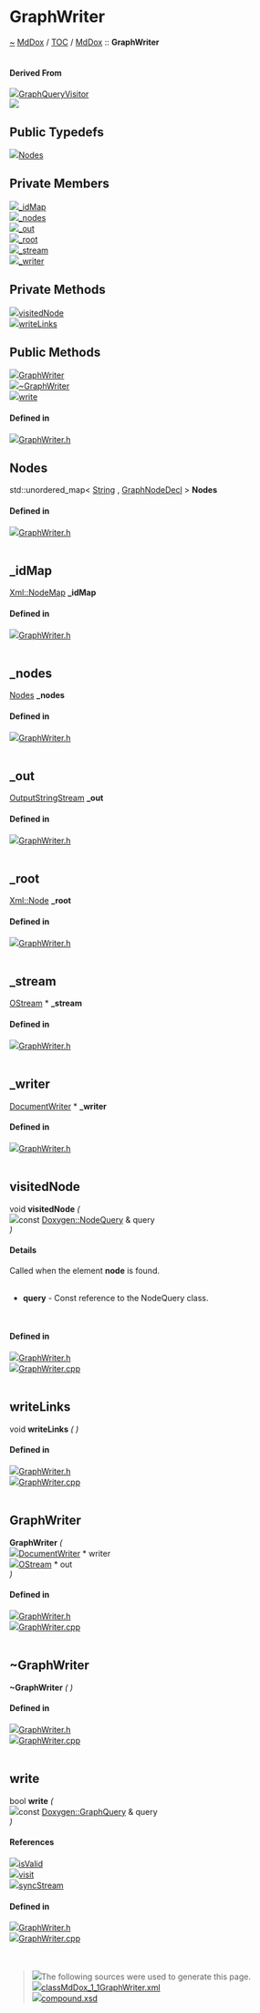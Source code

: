 <a id="graphwriter"></a>
<h1>GraphWriter</h1>
<a id="classMdDox_1_1GraphWriter"></a>
<a href="https://github.com/CharlesCarley/MdDox">~</a>
<a href="indexpage.md#mddox">MdDox</a>
<span class="inline-text">/</span>
<a href="index.md#toc">TOC</a>
<span class="inline-text">/</span>
<a href="namespaceMdDox.md#mddox">MdDox</a>
<span class="inline-text">::</span>
<span class="bold-text"><b>GraphWriter</b></span>
<br/>
<br/>
<a id="derived-from"></a>
<h4>Derived From</h4>
<span class="icon-list-item"><a href="classMdDox_1_1Doxygen_1_1Visitors_1_1GraphQueryVisitor.md#graphqueryvisitor" class="icon-list-item"><img src="../images/class.svg" class="icon-list-item"/><span class="icon-list-item">GraphQueryVisitor</span>
</a>
</span>
<br/>
<img src="../images/dot/internal-diagram-105.dot.svg"/><br/>
<a id="public-typedefs"></a>
<h2>Public Typedefs</h2>
<span class="icon-list-item"><a href="#nodes" class="icon-list-item"><img src="../images/class.svg" class="icon-list-item"/><span class="icon-list-item">Nodes</span>
</a>
</span>
<br/>
<a id="private-members"></a>
<h2>Private Members</h2>
<span class="icon-list-item"><a href="#_idmap" class="icon-list-item"><img src="../images/class.svg" class="icon-list-item"/><span class="icon-list-item">_idMap</span>
</a>
</span>
<br/>
<span class="icon-list-item"><a href="#_nodes" class="icon-list-item"><img src="../images/class.svg" class="icon-list-item"/><span class="icon-list-item">_nodes</span>
</a>
</span>
<br/>
<span class="icon-list-item"><a href="#_out" class="icon-list-item"><img src="../images/class.svg" class="icon-list-item"/><span class="icon-list-item">_out</span>
</a>
</span>
<br/>
<span class="icon-list-item"><a href="#_root" class="icon-list-item"><img src="../images/class.svg" class="icon-list-item"/><span class="icon-list-item">_root</span>
</a>
</span>
<br/>
<span class="icon-list-item"><a href="#_stream" class="icon-list-item"><img src="../images/class.svg" class="icon-list-item"/><span class="icon-list-item">_stream</span>
</a>
</span>
<br/>
<span class="icon-list-item"><a href="#_writer" class="icon-list-item"><img src="../images/class.svg" class="icon-list-item"/><span class="icon-list-item">_writer</span>
</a>
</span>
<br/>
<a id="private-methods"></a>
<h2>Private Methods</h2>
<span class="icon-list-item"><a href="#visitednode" class="icon-list-item"><img src="../images/class.svg" class="icon-list-item"/><span class="icon-list-item">visitedNode</span>
</a>
</span>
<br/>
<span class="icon-list-item"><a href="#writelinks" class="icon-list-item"><img src="../images/class.svg" class="icon-list-item"/><span class="icon-list-item">writeLinks</span>
</a>
</span>
<br/>
<a id="public-methods"></a>
<h2>Public Methods</h2>
<span class="icon-list-item"><a href="#graphwriter" class="icon-list-item"><img src="../images/class.svg" class="icon-list-item"/><span class="icon-list-item">GraphWriter</span>
</a>
</span>
<br/>
<span class="icon-list-item"><a href="#~graphwriter" class="icon-list-item"><img src="../images/class.svg" class="icon-list-item"/><span class="icon-list-item">~GraphWriter</span>
</a>
</span>
<br/>
<span class="icon-list-item"><a href="#write" class="icon-list-item"><img src="../images/class.svg" class="icon-list-item"/><span class="icon-list-item">write</span>
</a>
</span>
<br/>
<a id="defined-in"></a>
<h4>Defined in</h4>
<span class="icon-list-item"><a href="https://github.com/CharlesCarley/MdDox/blob/master//Source/MdDoxTree/GraphWriter.h#L39" class="icon-list-item"><img src="../images/file.svg" class="icon-list-item"/><span class="icon-list-item">GraphWriter.h</span>
</a>
</span>
<br/>
<a id="nodes"></a>
<h2>Nodes</h2>
<span class="inline-text">std::unordered_map&lt; </span>
<a href="namespaceMdDox.md#string">String</a>
<span class="inline-text">, </span>
<a href="structMdDox_1_1GraphNodeDecl.md#graphnodedecl">GraphNodeDecl</a>
<span class="inline-text"> &gt;</span>
<span class="bold-text"><b>Nodes</b></span>
<br/>
<a id="defined-in"></a>
<h4>Defined in</h4>
<span class="icon-list-item"><a href="https://github.com/CharlesCarley/MdDox/blob/master//Source/MdDoxTree/GraphWriter.h#L41" class="icon-list-item"><img src="../images/file.svg" class="icon-list-item"/><span class="icon-list-item">GraphWriter.h</span>
</a>
</span>
<br/>
<br/>
<a id="_idmap"></a>
<h2>_idMap</h2>
<a href="namespaceMdDox_1_1Xml.md#xmlnodemap">Xml::NodeMap</a>
<span class="bold-text"><b>_idMap</b></span>
<br/>
<a id="defined-in"></a>
<h4>Defined in</h4>
<span class="icon-list-item"><a href="https://github.com/CharlesCarley/MdDox/blob/master//Source/MdDoxTree/GraphWriter.h#L49" class="icon-list-item"><img src="../images/file.svg" class="icon-list-item"/><span class="icon-list-item">GraphWriter.h</span>
</a>
</span>
<br/>
<br/>
<a id="_nodes"></a>
<h2>_nodes</h2>
<a href="classMdDox_1_1GraphWriter.md#nodes">Nodes</a>
<span class="bold-text"><b>_nodes</b></span>
<br/>
<a id="defined-in"></a>
<h4>Defined in</h4>
<span class="icon-list-item"><a href="https://github.com/CharlesCarley/MdDox/blob/master//Source/MdDoxTree/GraphWriter.h#L47" class="icon-list-item"><img src="../images/file.svg" class="icon-list-item"/><span class="icon-list-item">GraphWriter.h</span>
</a>
</span>
<br/>
<br/>
<a id="_out"></a>
<h2>_out</h2>
<a href="namespaceMdDox.md#outputstringstream">OutputStringStream</a>
<span class="bold-text"><b>_out</b></span>
<br/>
<a id="defined-in"></a>
<h4>Defined in</h4>
<span class="icon-list-item"><a href="https://github.com/CharlesCarley/MdDox/blob/master//Source/MdDoxTree/GraphWriter.h#L46" class="icon-list-item"><img src="../images/file.svg" class="icon-list-item"/><span class="icon-list-item">GraphWriter.h</span>
</a>
</span>
<br/>
<br/>
<a id="_root"></a>
<h2>_root</h2>
<a href="classMdDox_1_1Xml_1_1Node.md#xmlnode">Xml::Node</a>
<span class="bold-text"><b>_root</b></span>
<br/>
<a id="defined-in"></a>
<h4>Defined in</h4>
<span class="icon-list-item"><a href="https://github.com/CharlesCarley/MdDox/blob/master//Source/MdDoxTree/GraphWriter.h#L48" class="icon-list-item"><img src="../images/file.svg" class="icon-list-item"/><span class="icon-list-item">GraphWriter.h</span>
</a>
</span>
<br/>
<br/>
<a id="_stream"></a>
<h2>_stream</h2>
<a href="namespaceMdDox.md#ostream">OStream</a>
<span class="inline-text"> *</span>
<span class="bold-text"><b>_stream</b></span>
<br/>
<a id="defined-in"></a>
<h4>Defined in</h4>
<span class="icon-list-item"><a href="https://github.com/CharlesCarley/MdDox/blob/master//Source/MdDoxTree/GraphWriter.h#L45" class="icon-list-item"><img src="../images/file.svg" class="icon-list-item"/><span class="icon-list-item">GraphWriter.h</span>
</a>
</span>
<br/>
<br/>
<a id="_writer"></a>
<h2>_writer</h2>
<a href="classMdDox_1_1DocumentWriter.md#documentwriter">DocumentWriter</a>
<span class="inline-text"> *</span>
<span class="bold-text"><b>_writer</b></span>
<br/>
<a id="defined-in"></a>
<h4>Defined in</h4>
<span class="icon-list-item"><a href="https://github.com/CharlesCarley/MdDox/blob/master//Source/MdDoxTree/GraphWriter.h#L44" class="icon-list-item"><img src="../images/file.svg" class="icon-list-item"/><span class="icon-list-item">GraphWriter.h</span>
</a>
</span>
<br/>
<br/>
<a id="visitednode"></a>
<h2>visitedNode</h2>
<span class="inline-text">void</span>
<span class="bold-text"><b>visitedNode</b></span>
<span class="italic-text"><i>(</i></span>
<div class="paragraph">
<span class="paragraph"><img src="../images/horSpace24px.svg"/><span class="inline-text">const </span>
<a href="classMdDox_1_1Doxygen_1_1NodeQuery.md#doxygennodequery">Doxygen::NodeQuery</a>
<span class="inline-text"> &amp;</span>
<span class="inline-text">query</span>
</span>
</div>
<span class="italic-text"><i>)</i></span>
<a id="details"></a>
<h4>Details</h4>
<span class="inline-text">Called when the element </span>
<span class="bold-text"><b>node</b></span>
<span class="inline-text"> is found. </span>
<br/>
<br/>
<ul>
<li><span class="bold-text"><b>query</b></span>
<span class="inline-text"> - </span>
<span class="inline-text">Const reference to the NodeQuery class. </span>
</li>
</ul>
<br/>
<a id="defined-in"></a>
<h4>Defined in</h4>
<span class="icon-list-item"><a href="https://github.com/CharlesCarley/MdDox/blob/master//Source/MdDoxTree/GraphWriter.h#L51" class="icon-list-item"><img src="../images/file.svg" class="icon-list-item"/><span class="icon-list-item">GraphWriter.h</span>
</a>
</span>
<br/>
<span class="icon-list-item"><a href="https://github.com/CharlesCarley/MdDox/blob/master//Source/MdDoxTree/GraphWriter.cpp#L61" class="icon-list-item"><img src="../images/file.svg" class="icon-list-item"/><span class="icon-list-item">GraphWriter.cpp</span>
</a>
</span>
<br/>
<br/>
<a id="writelinks"></a>
<h2>writeLinks</h2>
<span class="inline-text">void</span>
<span class="bold-text"><b>writeLinks</b></span>
<span class="italic-text"><i>(</i></span>
<span class="italic-text"><i>)</i></span>
<a id="defined-in"></a>
<h4>Defined in</h4>
<span class="icon-list-item"><a href="https://github.com/CharlesCarley/MdDox/blob/master//Source/MdDoxTree/GraphWriter.h#L53" class="icon-list-item"><img src="../images/file.svg" class="icon-list-item"/><span class="icon-list-item">GraphWriter.h</span>
</a>
</span>
<br/>
<span class="icon-list-item"><a href="https://github.com/CharlesCarley/MdDox/blob/master//Source/MdDoxTree/GraphWriter.cpp#L77" class="icon-list-item"><img src="../images/file.svg" class="icon-list-item"/><span class="icon-list-item">GraphWriter.cpp</span>
</a>
</span>
<br/>
<br/>
<a id="graphwriter"></a>
<h2>GraphWriter</h2>
<span class="bold-text"><b>GraphWriter</b></span>
<span class="italic-text"><i>(</i></span>
<div class="paragraph">
<span class="paragraph"><img src="../images/horSpace24px.svg"/><a href="classMdDox_1_1DocumentWriter.md#documentwriter">DocumentWriter</a>
<span class="inline-text"> *</span>
<span class="inline-text">writer</span>
</span>
</div>
<div class="paragraph">
<span class="paragraph"><img src="../images/horSpace24px.svg"/><a href="namespaceMdDox.md#ostream">OStream</a>
<span class="inline-text"> *</span>
<span class="inline-text">out</span>
</span>
</div>
<span class="italic-text"><i>)</i></span>
<a id="defined-in"></a>
<h4>Defined in</h4>
<span class="icon-list-item"><a href="https://github.com/CharlesCarley/MdDox/blob/master//Source/MdDoxTree/GraphWriter.h#L57" class="icon-list-item"><img src="../images/file.svg" class="icon-list-item"/><span class="icon-list-item">GraphWriter.h</span>
</a>
</span>
<br/>
<span class="icon-list-item"><a href="https://github.com/CharlesCarley/MdDox/blob/master//Source/MdDoxTree/GraphWriter.cpp#L49" class="icon-list-item"><img src="../images/file.svg" class="icon-list-item"/><span class="icon-list-item">GraphWriter.cpp</span>
</a>
</span>
<br/>
<br/>
<a id="~graphwriter"></a>
<h2>~GraphWriter</h2>
<span class="bold-text"><b>~GraphWriter</b></span>
<span class="italic-text"><i>(</i></span>
<span class="italic-text"><i>)</i></span>
<a id="defined-in"></a>
<h4>Defined in</h4>
<span class="icon-list-item"><a href="https://github.com/CharlesCarley/MdDox/blob/master//Source/MdDoxTree/GraphWriter.h#L58" class="icon-list-item"><img src="../images/file.svg" class="icon-list-item"/><span class="icon-list-item">GraphWriter.h</span>
</a>
</span>
<br/>
<span class="icon-list-item"><a href="https://github.com/CharlesCarley/MdDox/blob/master//Source/MdDoxTree/GraphWriter.cpp#L55" class="icon-list-item"><img src="../images/file.svg" class="icon-list-item"/><span class="icon-list-item">GraphWriter.cpp</span>
</a>
</span>
<br/>
<br/>
<a id="write"></a>
<h2>write</h2>
<span class="inline-text">bool</span>
<span class="bold-text"><b>write</b></span>
<span class="italic-text"><i>(</i></span>
<div class="paragraph">
<span class="paragraph"><img src="../images/horSpace24px.svg"/><span class="inline-text">const </span>
<a href="classMdDox_1_1Doxygen_1_1GraphQuery.md#doxygengraphquery">Doxygen::GraphQuery</a>
<span class="inline-text"> &amp;</span>
<span class="inline-text">query</span>
</span>
</div>
<span class="italic-text"><i>)</i></span>
<a id="references"></a>
<h4>References</h4>
<span class="icon-list-item"><a href="classMdDox_1_1Doxygen_1_1Query.md#isvalid" class="icon-list-item"><img src="../images/class.svg" class="icon-list-item"/><span class="icon-list-item">isValid</span>
</a>
</span>
<br/>
<span class="icon-list-item"><a href="classMdDox_1_1Doxygen_1_1GraphQuery.md#visit" class="icon-list-item"><img src="../images/class.svg" class="icon-list-item"/><span class="icon-list-item">visit</span>
</a>
</span>
<br/>
<span class="icon-list-item"><a href="namespaceMdDox.md#syncstream" class="icon-list-item"><img src="../images/class.svg" class="icon-list-item"/><span class="icon-list-item">syncStream</span>
</a>
</span>
<br/>
<a id="defined-in"></a>
<h4>Defined in</h4>
<span class="icon-list-item"><a href="https://github.com/CharlesCarley/MdDox/blob/master//Source/MdDoxTree/GraphWriter.h#L60" class="icon-list-item"><img src="../images/file.svg" class="icon-list-item"/><span class="icon-list-item">GraphWriter.h</span>
</a>
</span>
<br/>
<span class="icon-list-item"><a href="https://github.com/CharlesCarley/MdDox/blob/master//Source/MdDoxTree/GraphWriter.cpp#L112" class="icon-list-item"><img src="../images/file.svg" class="icon-list-item"/><span class="icon-list-item">GraphWriter.cpp</span>
</a>
</span>
<br/>
<br/>
<br/>
<blockquote>
<img src="../images/debug.svg"/><span class="inline-text">The following sources were used to generate this page.</span>
<br/>
<span class="icon-list-item"><a href="../xml/classMdDox_1_1GraphWriter.xml#L1" class="icon-list-item"><img src="../images/lookInside.svg" class="icon-list-item"/><span class="icon-list-item">classMdDox_1_1GraphWriter.xml</span>
</a>
</span>
<br/>
<span class="icon-list-item"><a href="../xml/compound.xsd#L1" class="icon-list-item"><img src="../images/lookInside.svg" class="icon-list-item"/><span class="icon-list-item">compound.xsd</span>
</a>
</span>
</blockquote>
</div>
</div>
</body>
</html>
